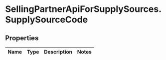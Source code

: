 # SellingPartnerApiForSupplySources.SupplySourceCode

## Properties
Name | Type | Description | Notes
------------ | ------------- | ------------- | -------------


